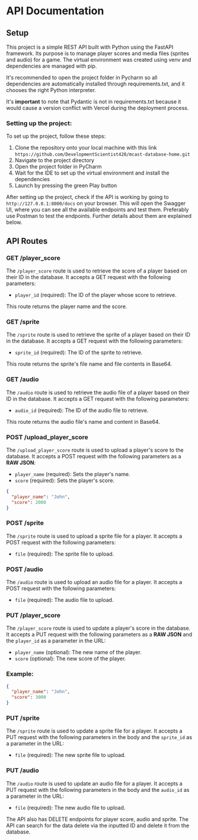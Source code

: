 # API Documentation

## Setup

This project is a simple REST API built with Python using the FastAPI framework. Its purpose
is to manage player scores and media files (sprites and audio) for a game.
The virtual environment was created using venv and dependencies are managed with pip.

It's recommended to open the project folder in Pycharm so all dependencies are automatically installed through
requirements.txt, and it chooses the right Python interpreter. 

It's **important** to note that Pydantic is not in requirements.txt because it would cause a version conflict
with Vercel during the deployment process.

### Setting up the project:

To set up the project, follow these steps:

1. Clone the repository onto your local machine with this link ```https://github.com/DevelopmentScientist420/mcast-database-home.git```
2. Navigate to the project directory
3. Open the project folder in PyCharm
4. Wait for the IDE to set up the virtual environment and install the dependencies
5. Launch by pressing the green Play button

After setting up the project, check if the API is working by going to ``http://127.0.0.1:8000/docs`` on your browser.
This will open the Swagger UI, where you can see all the available endpoints and test them.
Preferably use Postman to test the endpoints. Further details about them are explained below.


## API Routes

### GET /player_score

The `/player_score` route is used to retrieve the score of a player based on their ID in the database. It accepts a GET
request with the following parameters:

- `player_id` (required): The ID of the player whose score to retrieve.

This route returns the player name and the score.

### GET /sprite

The `/sprite` route is used to retrieve the sprite of a player based on their ID in the database. It accepts a GET
request with the following parameters:

- `sprite_id` (required): The ID of the sprite to retrieve.

This route returns the sprite's file name and file contents in Base64.

### GET /audio

The `/audio` route is used to retrieve the audio file of a player based on their ID in the database. It accepts a GET
request with the following parameters:

- `audio_id` (required): The ID of the audio file to retrieve.

This route returns the audio file's name and content in Base64.

### POST /upload_player_score

The `/upload_player_score` route is used to upload a player's score to the database. It accepts a POST request with the
following parameters as a **RAW JSON**:

- `player_name` (required): Sets the player's name.
- `score` (required): Sets the player's score.

```json
{
  "player_name": "John",
  "score": 2000
}
```

### POST /sprite

The `/sprite` route is used to upload a sprite file for a player. It accepts a POST request with the following
parameters:

- `file` (required): The sprite file to upload.

### POST /audio

The `/audio` route is used to upload an audio file for a player. It accepts a POST request with the following
parameters:

- `file` (required): The audio file to upload.

### PUT /player_score
The `/player_score` route is used to update a player's score in the database. It accepts a PUT request with the
following parameters as a **RAW JSON** and the `player_id` as a parameter in the URL:

- `player_name` (optional): The new name of the player.
- `score` (optional): The new score of the player.

### Example:
```json
{
  "player_name": "John",
  "score": 3000
}
```

### PUT /sprite
The `/sprite` route is used to update a sprite file for a player. It accepts a PUT request with the following
parameters in the body and the `sprite_id` as a parameter in the URL:

- `file` (required): The new sprite file to upload.

### PUT /audio
The `/audio` route is used to update an audio file for a player. It accepts a PUT request with the following
parameters in the body and the `audio_id` as a parameter in the URL:

- `file` (required): The new audio file to upload.

The API also has DELETE endpoints for player score, audio and sprite. The API can search for the data delete 
via the inputted ID and delete it from the database.